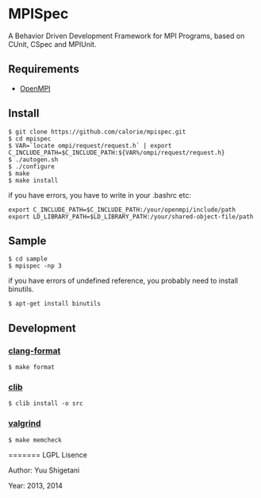 MPISpec
=======
A Behavior Driven Development Framework for MPI Programs, based on CUnit, CSpec and MPIUnit.

## Requirements

- [OpenMPI](http://www.open-mpi.org)

## Install

```
$ git clone https://github.com/calorie/mpispec.git
$ cd mpispec
$ VAR=`locate ompi/request/request.h` | export C_INCLUDE_PATH=$C_INCLUDE_PATH:${VAR%/ompi/request/request.h}
$ ./autogen.sh
$ ./configure
$ make
$ make install
```

if you have errors, you have to write in your .bashrc etc:

```
export C_INCLUDE_PATH=$C_INCLUDE_PATH:/your/openmpi/include/path
export LD_LIBRARY_PATH=$LD_LIBRARY_PATH:/your/shared-object-file/path
```

## Sample

```
$ cd sample
$ mpispec -np 3
```

if you have errors of undefined reference, you probably need to install binutils.

```
$ apt-get install binutils
```

## Development

### [clang-format](http://clang.llvm.org/docs/ClangFormat.html)

```
$ make format
```

### [clib](https://github.com/clibs/clib)

```
$ clib install -o src
```

### [valgrind](http://valgrind.org)

```
$ make memcheck
```

=======
LGPL Lisence

Author: Yuu Shigetani

Year:   2013, 2014
